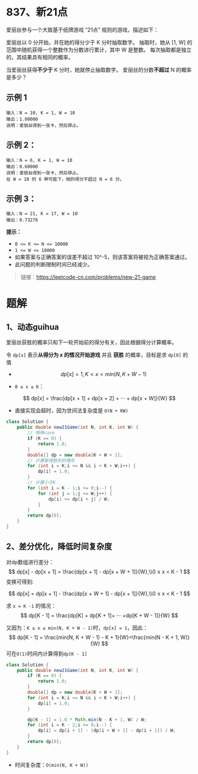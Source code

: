 # 837、新21点

爱丽丝参与一个大致基于纸牌游戏 “21点” 规则的游戏，描述如下：

爱丽丝以 0 分开始，并在她的得分少于 K 分时抽取数字。 抽取时，她从 [1, W] 的范围中随机获得一个整数作为分数进行累计，其中 W 是整数。 每次抽取都是独立的，其结果具有相同的概率。

当爱丽丝获得**不少于** K 分时，她就停止抽取数字。 爱丽丝的分数**不超过** N 的概率是多少？

## 示例 1
```
输入：N = 10, K = 1, W = 10
输出：1.00000
说明：爱丽丝得到一张卡，然后停止。
```

## 示例 2：
```
输入：N = 6, K = 1, W = 10
输出：0.60000
说明：爱丽丝得到一张卡，然后停止。
在 W = 10 的 6 种可能下，她的得分不超过 N = 6 分。
```
## 示例 3：
```
输入：N = 21, K = 17, W = 10
输出：0.73278
```

**提示：**

- `0 <= K <= N <= 10000`
- `1 <= W <= 10000`
- 如果答案与正确答案的误差不超过 10^-5，则该答案将被视为正确答案通过。
- 此问题的判断限制时间已经减少。


> 链接：https://leetcode-cn.com/problems/new-21-game

# 题解

## 1、动态guihua

爱丽丝获胜的概率只和下一轮开始前的得分有关，因此根据得分计算概率。

令 `dp[x]` 表示**从得分为 x 的情况开始游戏** 并且 **获胜** 的概率，目标是求 `dp[0]` 的值

- $$ dp[x] = 1, K < x < min(N, K + W - 1) $$

- `0 ≤ x ≤ K`：

$$
dp[x] = \frac{dp[x + 1] + dp[x + 2] + ··· + dp[x + W]}{W}
$$

- 直接实现会超时，因为世间法复杂度是 `O(N + KW)`
```java
class Solution {
    public double new21Game(int N, int K, int W) {
        // 特殊case
        if (K == 0) {
            return 1.0;
        }
        double[] dp = new double[K + W + 1];
        // 计算取得胜利的情形
        for (int i = K;i <= N && i < K + W;i++) {
            dp[i] = 1.0;
        }
        // 计算小于K
        for (int i = K - 1;i >= 0;i--) {
            for (int j = 1;j <= W;j++) {
                dp[i] += dp[i + j] / W;
            }
        }
        return dp[0];
    }
}
```

## 2、差分优化，降低时间复杂度

对dp数组进行差分：
$$
dp[x] - dp[x + 1] = \frac{dp[x + 1] - dp[x + W + 1]}{W},\\0 ≤ x < K - 1
$$
变换可得到:

$$
dp[x] = dp[x + 1] - \frac{dp[x + W + 1] - dp[x + 1]}{W},\\0 ≤ x < K - 1
$$

求 `x = K -1` 的情况：
$$
dp[K - 1] = \frac{dp[K] + dp[K + 1]+ ··· +dp[K + W - 1]}{W}
$$

又因为：`K ≤ x ≤ min(N, K + W - 1)`时，`dp[x] = 1`，因此：
$$
dp[K - 1] = \frac{min(N, K + W - 1) - K + 1}{W}=\frac{min(N - K + 1, W)}{W}
$$
可在`O(1)`时间内计算得到`dp[K - 1]`

```java
class Solution {
    public double new21Game(int N, int K, int W) {
        if (K == 0) {
            return 1.0;
        }
        double[] dp = new double[K + W + 1];
        for (int i = K;i <= N && i < K + W;i++) {
            dp[i] = 1.0;
        }

        dp[K - 1] = 1.0 * Math.min(N - K + 1, W) / W;
        for (int i = K - 2;i >= 0;i--) {
            dp[i] = dp[i + 1] - (dp[i + W + 1] - dp[i + 1]) / W;
        }
        return dp[0];
    }
}
```
- 时间复杂度：`O(min(N, K + W))`
